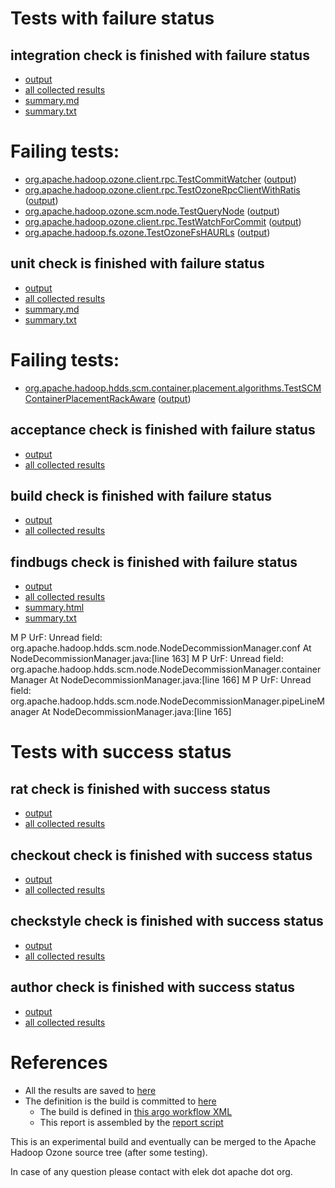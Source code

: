 # Tests with failure status

## integration check is finished with failure status

   * [output](https://raw.githubusercontent.com/elek/ozone-ci-q4/master/pr/pr-hdds-2196-2-8n2dq/integration/output.log)
   * [all collected results](https://github.com/elek/ozone-ci-q4/tree/master/pr/pr-hdds-2196-2-8n2dq/integration)
   * [summary.md](https://github.com/elek/ozone-ci-q4/tree/master/pr/pr-hdds-2196-2-8n2dq/integration/summary.md)
   * [summary.txt](https://github.com/elek/ozone-ci-q4/tree/master/pr/pr-hdds-2196-2-8n2dq/integration/summary.txt)

# Failing tests: 

 * [org.apache.hadoop.ozone.client.rpc.TestCommitWatcher](hadoop-ozone/integration-test/org.apache.hadoop.ozone.client.rpc.TestCommitWatcher.txt) ([output](hadoop-ozone/integration-test/org.apache.hadoop.ozone.client.rpc.TestCommitWatcher-output.txt))
 * [org.apache.hadoop.ozone.client.rpc.TestOzoneRpcClientWithRatis](hadoop-ozone/integration-test/org.apache.hadoop.ozone.client.rpc.TestOzoneRpcClientWithRatis.txt) ([output](hadoop-ozone/integration-test/org.apache.hadoop.ozone.client.rpc.TestOzoneRpcClientWithRatis-output.txt))
 * [org.apache.hadoop.ozone.scm.node.TestQueryNode](hadoop-ozone/integration-test/org.apache.hadoop.ozone.scm.node.TestQueryNode.txt) ([output](hadoop-ozone/integration-test/org.apache.hadoop.ozone.scm.node.TestQueryNode-output.txt))
 * [org.apache.hadoop.ozone.client.rpc.TestWatchForCommit](hadoop-ozone/integration-test/org.apache.hadoop.ozone.client.rpc.TestWatchForCommit.txt) ([output](hadoop-ozone/integration-test/org.apache.hadoop.ozone.client.rpc.TestWatchForCommit-output.txt))
 * [org.apache.hadoop.fs.ozone.TestOzoneFsHAURLs](hadoop-ozone/ozonefs/org.apache.hadoop.fs.ozone.TestOzoneFsHAURLs.txt) ([output](hadoop-ozone/ozonefs/org.apache.hadoop.fs.ozone.TestOzoneFsHAURLs-output.txt))

## unit check is finished with failure status

   * [output](https://raw.githubusercontent.com/elek/ozone-ci-q4/master/pr/pr-hdds-2196-2-8n2dq/unit/output.log)
   * [all collected results](https://github.com/elek/ozone-ci-q4/tree/master/pr/pr-hdds-2196-2-8n2dq/unit)
   * [summary.md](https://github.com/elek/ozone-ci-q4/tree/master/pr/pr-hdds-2196-2-8n2dq/unit/summary.md)
   * [summary.txt](https://github.com/elek/ozone-ci-q4/tree/master/pr/pr-hdds-2196-2-8n2dq/unit/summary.txt)

# Failing tests: 

 * [org.apache.hadoop.hdds.scm.container.placement.algorithms.TestSCMContainerPlacementRackAware](hadoop-hdds/server-scm/org.apache.hadoop.hdds.scm.container.placement.algorithms.TestSCMContainerPlacementRackAware.txt) ([output](hadoop-hdds/server-scm/org.apache.hadoop.hdds.scm.container.placement.algorithms.TestSCMContainerPlacementRackAware-output.txt))

## acceptance check is finished with failure status

   * [output](https://raw.githubusercontent.com/elek/ozone-ci-q4/master/pr/pr-hdds-2196-2-8n2dq/acceptance/output.log)
   * [all collected results](https://github.com/elek/ozone-ci-q4/tree/master/pr/pr-hdds-2196-2-8n2dq/acceptance)


## build check is finished with failure status

   * [output](https://raw.githubusercontent.com/elek/ozone-ci-q4/master/pr/pr-hdds-2196-2-8n2dq/build/output.log)
   * [all collected results](https://github.com/elek/ozone-ci-q4/tree/master/pr/pr-hdds-2196-2-8n2dq/build)


## findbugs check is finished with failure status

   * [output](https://raw.githubusercontent.com/elek/ozone-ci-q4/master/pr/pr-hdds-2196-2-8n2dq/findbugs/output.log)
   * [all collected results](https://github.com/elek/ozone-ci-q4/tree/master/pr/pr-hdds-2196-2-8n2dq/findbugs)
   * [summary.html](https://elek.github.io/ozone-ci-q4/pr/pr-hdds-2196-2-8n2dq/findbugs/summary.html)
   * [summary.txt](https://github.com/elek/ozone-ci-q4/tree/master/pr/pr-hdds-2196-2-8n2dq/findbugs/summary.txt)

M P UrF: Unread field: org.apache.hadoop.hdds.scm.node.NodeDecommissionManager.conf  At NodeDecommissionManager.java:[line 163]
M P UrF: Unread field: org.apache.hadoop.hdds.scm.node.NodeDecommissionManager.containerManager  At NodeDecommissionManager.java:[line 166]
M P UrF: Unread field: org.apache.hadoop.hdds.scm.node.NodeDecommissionManager.pipeLineManager  At NodeDecommissionManager.java:[line 165]


# Tests with success status

## rat check is finished with success status

   * [output](https://raw.githubusercontent.com/elek/ozone-ci-q4/master/pr/pr-hdds-2196-2-8n2dq/rat/output.log)
   * [all collected results](https://github.com/elek/ozone-ci-q4/tree/master/pr/pr-hdds-2196-2-8n2dq/rat)


## checkout check is finished with success status

   * [output](https://raw.githubusercontent.com/elek/ozone-ci-q4/master/pr/pr-hdds-2196-2-8n2dq/checkout/output.log)
   * [all collected results](https://github.com/elek/ozone-ci-q4/tree/master/pr/pr-hdds-2196-2-8n2dq/checkout)


## checkstyle check is finished with success status

   * [output](https://raw.githubusercontent.com/elek/ozone-ci-q4/master/pr/pr-hdds-2196-2-8n2dq/checkstyle/output.log)
   * [all collected results](https://github.com/elek/ozone-ci-q4/tree/master/pr/pr-hdds-2196-2-8n2dq/checkstyle)


## author check is finished with success status

   * [output](https://raw.githubusercontent.com/elek/ozone-ci-q4/master/pr/pr-hdds-2196-2-8n2dq/author/output.log)
   * [all collected results](https://github.com/elek/ozone-ci-q4/tree/master/pr/pr-hdds-2196-2-8n2dq/author)




# References

 * All the results are saved to [here](https://github.com/elek/ozone-ci-q4/tree/master/pr/pr-hdds-2196-2-8n2dq/)
 * The definition is the build is committed to [here](https://github.com/elek/argo-ozone)
    * The build is defined in [this argo workflow XML](https://github.com/elek/argo-ozone/blob/master/ozone-build.yaml)
    * This report is assembled by the [report script](https://github.com/elek/argo-ozone/blob/master/scripts/report.sh)

This is an experimental build and eventually can be merged to the Apache Hadoop Ozone source tree (after some testing).

In case of any question please contact with elek dot apache dot org.
